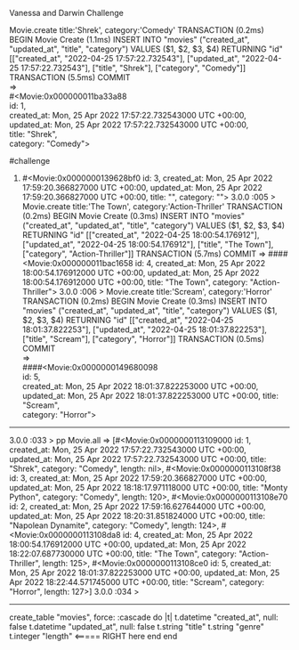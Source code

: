 Vanessa and Darwin Challenge


Movie.create title:'Shrek', category:'Comedy'
  TRANSACTION (0.2ms)  BEGIN
  Movie Create (1.1ms)  INSERT INTO "movies" ("created_at", "updated_at", "title", "category") VALUES ($1, $2, $3, $4) RETURNING "id"  [["created_at", "2022-04-25 17:57:22.732543"], ["updated_at", "2022-04-25 17:57:22.732543"], ["title", "Shrek"], ["category", "Comedy"]]
  TRANSACTION (5.5ms)  COMMIT                                               
 =>                                                                         
#<Movie:0x000000011ba33a88                                                  
 id: 1,                                                                     
 created_at: Mon, 25 Apr 2022 17:57:22.732543000 UTC +00:00,                
 updated_at: Mon, 25 Apr 2022 17:57:22.732543000 UTC +00:00,                
 title: "Shrek",                                                            
 category: "Comedy">   

#challenge

1. #<Movie:0x0000000139628bf0
 id: 3,
 created_at: Mon, 25 Apr 2022 17:59:20.366827000 UTC +00:00,
 updated_at: Mon, 25 Apr 2022 17:59:20.366827000 UTC +00:00,
 title: "",
 category: ""> 
3.0.0 :005 > Movie.create title:'The Town', category:'Action-Thriller'
  TRANSACTION (0.2ms)  BEGIN
  Movie Create (0.3ms)  INSERT INTO "movies" ("created_at", "updated_at", "title", "category") VALUES ($1, $2, $3, $4) RETURNING "id"  [["created_at", "2022-04-25 18:00:54.176912"], ["updated_at", "2022-04-25 18:00:54.176912"], ["title", "The Town"], ["category", "Action-Thriller"]]
  TRANSACTION (5.7ms)  COMMIT                                 
 =>                                                           
####<Movie:0x000000011bac1658                                    
 id: 4,                                                       
 created_at: Mon, 25 Apr 2022 18:00:54.176912000 UTC +00:00,  
 updated_at: Mon, 25 Apr 2022 18:00:54.176912000 UTC +00:00,  
 title: "The Town",                                           
 category: "Action-Thriller">                                 
3.0.0 :006 > Movie.create title:'Scream', category:'Horror'
  TRANSACTION (0.2ms)  BEGIN
  Movie Create (0.3ms)  INSERT INTO "movies" ("created_at", "updated_at", "title", "category") VALUES ($1, $2, $3, $4) RETURNING "id"  [["created_at", "2022-04-25 18:01:37.822253"], ["updated_at", "2022-04-25 18:01:37.822253"], ["title", "Scream"], ["category", "Horror"]]
  TRANSACTION (0.5ms)  COMMIT                         
 =>                                                   
####<Movie:0x0000000149680098                            
 id: 5,                                               
 created_at: Mon, 25 Apr 2022 18:01:37.822253000 UTC +00:00,
 updated_at: Mon, 25 Apr 2022 18:01:37.822253000 UTC +00:00,
 title: "Scream",                                     
 category: "Horror"> 
 
 
 -----------------------------------
 
 3.0.0 :033 > pp Movie.all
  => 
 [#<Movie:0x0000000113109000
   id: 1,
   created_at: Mon, 25 Apr 2022 17:57:22.732543000 UTC +00:00,
   updated_at: Mon, 25 Apr 2022 17:57:22.732543000 UTC +00:00,
   title: "Shrek",
   category: "Comedy",
   length: nil>,
  #<Movie:0x0000000113108f38
   id: 3,
   created_at: Mon, 25 Apr 2022 17:59:20.366827000 UTC +00:00,
   updated_at: Mon, 25 Apr 2022 18:18:17.971118000 UTC +00:00,
   title: "Monty Python",
   category: "Comedy",
   length: 120>,
  #<Movie:0x0000000113108e70
   id: 2,
   created_at: Mon, 25 Apr 2022 17:59:16.627644000 UTC +00:00,
   updated_at: Mon, 25 Apr 2022 18:20:31.851824000 UTC +00:00,
   title: "Napolean Dynamite",
   category: "Comedy",
   length: 124>,
  #<Movie:0x0000000113108da8
   id: 4,
   created_at: Mon, 25 Apr 2022 18:00:54.176912000 UTC +00:00,
   updated_at: Mon, 25 Apr 2022 18:22:07.687730000 UTC +00:00,
   title: "The Town",
   category: "Action-Thriller",
   length: 125>,
  #<Movie:0x0000000113108ce0
   id: 5,
   created_at: Mon, 25 Apr 2022 18:01:37.822253000 UTC +00:00,
   updated_at: Mon, 25 Apr 2022 18:22:44.571745000 UTC +00:00,
   title: "Scream",
   category: "Horror",
   length: 127>] 
 3.0.0 :034 > 
 
 -------------------------------------
 
 
   create_table "movies", force: :cascade do |t|
     t.datetime "created_at", null: false
     t.datetime "updated_at", null: false
     t.string "title"
     t.string "genre"
     t.integer "length"  <===== RIGHT here
   end
 end
 
 